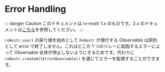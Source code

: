 # Error Handling

::: danger Caution
このドキュメントは rx-nostr 1.x のものです。2.x のドキュメントは[こちら](../v2/)を参照してください。
:::

`rxNostr.use()` の戻り値を始めとして `RxNostr` が発行する Observable は原則として error で終了しません。これはどこか 1 つのリレーに起因するエラーによって Observable 全体が停止しないようにするためです。代わりに `rxNostr.createAllErrorObservable()` を通じてエラーを監視することができます。
